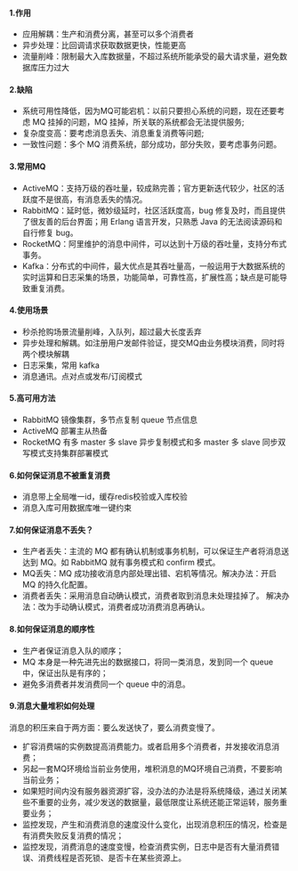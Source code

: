 
#### 1.作用
- 应用解耦：生产和消费分离，甚至可以多个消费者
- 异步处理：比回调请求获取数据更快，性能更高
- 流量削峰：限制最大入库数据量，不超过系统所能承受的最大请求量，避免数据库压力过大

#### 2.缺陷
- 系统可用性降低，因为MQ可能宕机：以前只要担心系统的问题，现在还要考虑 MQ 挂掉的问题，MQ 挂掉，所关联的系统都会无法提供服务;
- 复杂度变高：要考虑消息丢失、消息重复消费等问题;
- 一致性问题：多个 MQ 消费系统，部分成功，部分失败，要考虑事务问题。

#### 3.常用MQ
- ActiveMQ：支持万级的吞吐量，较成熟完善；官方更新迭代较少，社区的活跃度不是很高，有消息丢失的情况。
- RabbitMQ：延时低，微妙级延时，社区活跃度高，bug 修复及时，而且提供了很友善的后台界面；用 Erlang 语言开发，只熟悉 Java 的无法阅读源码和自行修复 bug。
- RocketMQ：阿里维护的消息中间件，可以达到十万级的吞吐量，支持分布式事务。
- Kafka：分布式的中间件，最大优点是其吞吐量高，一般运用于大数据系统的实时运算和日志采集的场景，功能简单，可靠性高，扩展性高；缺点是可能导致重复消费。

#### 4.使用场景
- 秒杀抢购场景流量削峰，入队列，超过最大长度丢弃
- 异步处理和解耦。如注册用户发邮件验证，提交MQ由业务模块消费，同时将两个模块解耦
- 日志采集，常用 kafka
- 消息通讯。点对点或发布/订阅模式

#### 5.高可用方法
- RabbitMQ 镜像集群，多节点复制 queue 节点信息
- ActiveMQ 部署主从热备
- RocketMQ 有多 master 多 slave 异步复制模式和多 master 多 slave 同步双写模式支持集群部署模式

#### 6.如何保证消息不被重复消费
- 消息带上全局唯一id，缓存redis校验或入库校验
- 消息入库可用数据库唯一键约束

#### 7.如何保证消息不丢失？
- 生产者丢失：主流的 MQ 都有确认机制或事务机制，可以保证生产者将消息送达到 MQ。如 RabbitMQ 就有事务模式和 confirm 模式。
- MQ丢失：MQ 成功接收消息内部处理出错、宕机等情况。解决办法：开启 MQ 的持久化配置。
- 消费者丢失：采用消息自动确认模式，消费者取到消息未处理挂掉了。  解决办法：改为手动确认模式，消费者成功消费消息再确认。

#### 8.如何保证消息的顺序性
- 生产者保证消息入队的顺序；
- MQ 本身是一种先进先出的数据接口，将同一类消息，发到同一个 queue 中，保证出队是有序的；
- 避免多消费者并发消费同一个 queue 中的消息。

#### 9.消息大量堆积如何处理
消息的积压来自于两方面：要么发送快了，要么消费变慢了。
- 扩容消费端的实例数提高消费能力。或者启用多个消费者，并发接收消息消费；
- 另起一套MQ环境给当前业务使用，堆积消息的MQ环境自己消费，不要影响当前业务；
- 如果短时间内没有服务器资源扩容，没办法的办法是将系统降级，通过关闭某些不重要的业务，减少发送的数据量，最低限度让系统还能正常运转，服务重要业务；
- 监控发现，产生和消费消息的速度没什么变化，出现消息积压的情况，检查是有消费失败反复消费的情况；
- 监控发现，消费消息的速度变慢，检查消费实例，日志中是否有大量消费错误、消费线程是否死锁、是否卡在某些资源上。

